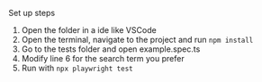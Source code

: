 
Set up steps

1. Open the folder in a ide like VSCode
2. Open the terminal, navigate to the project and run `npm install`
3. Go to the tests folder and open example.spec.ts
4. Modify line 6 for the search term you prefer
5. Run with `npx playwright test`
